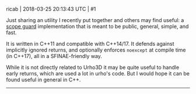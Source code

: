 ricab | 2018-03-25 20:13:43 UTC | #1

Just sharing an utility I recently put together and others may find useful: a [scope guard](https://ricab.github.io/scope_guard/) implementation that is meant to be public, general, simple, and fast.

It is written in C++11 and compatible with C++14/17. It defends against implicitly ignored returns, and optionally enforces `noexcept` at compile time (in C++17), all in a SFINAE-friendly way.

While it is not directly related to Urho3D it may be quite useful to handle early returns, which are used a lot in urho's code. But I would hope it can be found useful in general in C++.

-------------------------


